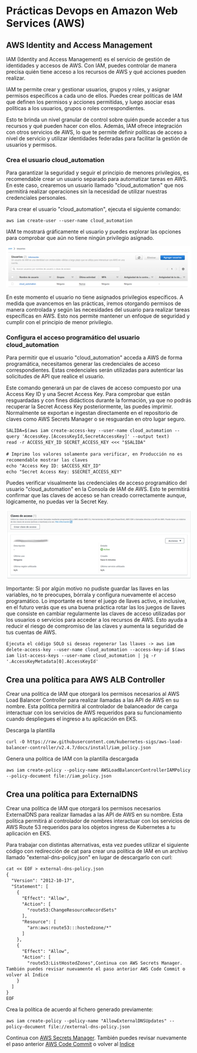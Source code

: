 # Prácticas Devops en Amazon Web Services (AWS)
## AWS Identity and Access Management

IAM (Identity and Access Management) es el servicio de gestión de identidades y accesos de AWS. Con IAM, puedes controlar de manera precisa quién tiene acceso a los recursos de AWS y qué acciones pueden realizar.

IAM te permite crear y gestionar usuarios, grupos y roles, y asignar permisos específicos a cada uno de ellos. Puedes crear políticas de IAM que definen los permisos y acciones permitidas, y luego asociar esas políticas a los usuarios, grupos o roles correspondientes.

Esto te brinda un nivel granular de control sobre quién puede acceder a tus recursos y qué pueden hacer con ellos. Además, IAM ofrece integración con otros servicios de AWS, lo que te permite definir políticas de acceso a nivel de servicio y utilizar identidades federadas para facilitar la gestión de usuarios y permisos.

### Crea el usuario cloud_automation

Para garantizar la seguridad y seguir el principio de menores privilegios, es recomendable crear un usuario separado para automatizar tareas en AWS. En este caso, crearemos un usuario llamado "cloud_automation" que nos permitirá realizar operaciones sin la necesidad de utilizar nuestras credenciales personales.

Para crear el usuario "cloud_automation", ejecuta el siguiente comando:

```shell
aws iam create-user --user-name cloud_automation
```

IAM te mostrará gráficamente el usuario y puedes explorar las opciones para comprobar que aún no tiene ningún privilegio asignado.

<div align="center">
  <img src="imagenes/usuario_cloud_automation.png" alt="Usuario cloud_automation">
</div>

En este momento el usuario no tiene asignados privilegios específicos. A medida que avancemos en las prácticas, iremos otorgando permisos de manera controlada y según las necesidades del usuario para realizar tareas específicas en AWS. Esto nos permite mantener un enfoque de seguridad y cumplir con el principio de menor privilegio.

### Configura el acceso programático del usuario cloud_automation

Para permitir que el usuario "cloud_automation" acceda a AWS de forma programática, necesitamos generar las credenciales de acceso correspondientes. Estas credenciales serán utilizadas para autenticar las solicitudes de API que realice el usuario.

Este comando generará un par de claves de acceso compuesto por una Access Key ID y una Secret Access Key. Para comprobar que están resguardadas y con fines didácticos durante la formación, ya que no podrás recuperar la Secret Access Key posteriormente, las puedes imprimir. Normalmente se exportan e ingestan directamente en el repositorio de claves como AWS Secrets Manager o se resguardan en otro lugar seguro.

```shell
SALIDA=$(aws iam create-access-key --user-name cloud_automation --query 'AccessKey.[AccessKeyId,SecretAccessKey]' --output text)
read -r ACCESS_KEY_ID SECRET_ACCESS_KEY <<< "$SALIDA"

# Imprimo los valores solamente para verificar, en Producción no es recomendable mostrar las claves
echo "Access Key ID: $ACCESS_KEY_ID"
echo "Secret Access Key: $SECRET_ACCESS_KEY"
```

Puedes verificar visualmente las credenciales de acceso programático del usuario "cloud_automation" en la Consola de IAM de AWS. Esto te permitirá confirmar que las claves de acceso se han creado correctamente aunque, lógicamente, no puedas ver la Secret Key.

<div align="center">
  <img src="imagenes/llaves-cloud_automation.png" alt="Llaves usuario cloud_automation">
</div>

Importante: Si por algún motivo no pudiste guardar las llaves en las variables, no te preocupes, bórrala y configura nuevamente el acceso programático. Lo importante es tener el juego de llaves activo, e inclusive, en el futuro verás que es una buena práctica rotar las los juegos de llaves que consiste en cambiar regularmente las claves de acceso utilizadas por los usuarios o servicios para acceder a los recursos de AWS. Esto ayuda a reducir el riesgo de compromiso de las claves y aumenta la seguridad de tus cuentas de AWS.

```shell
Ejecuta el código SOLO si deseas regenerar las llaves -> aws iam delete-access-key --user-name cloud_automation --access-key-id $(aws iam list-access-keys --user-name cloud_automation | jq -r '.AccessKeyMetadata[0].AccessKeyId'
```
## Crea una política para AWS ALB Controller

Crear una política de IAM que otorgará los permisos necesarios al AWS Load Balancer Controller para realizar llamadas a las API de AWS en su nombre. Esta política permitirá al controlador de balanceador de carga interactuar con los servicios de AWS requeridos para su funcionamiento cuando despliegues el ingreso a tu aplicación en EKS.

Descarga la plantilla

```shell
curl -O https://raw.githubusercontent.com/kubernetes-sigs/aws-load-balancer-controller/v2.4.7/docs/install/iam_policy.json
```

Genera una política de IAM con la plantilla descargada

```shell
aws iam create-policy --policy-name AWSLoadBalancerControllerIAMPolicy --policy-document file://iam_policy.json
```

## Crea una política para ExternalDNS

Crear una política de IAM que otorgará los permisos necesarios ExternalDNS para realizar llamadas a las API de AWS en su nombre. Esta política permitirá al controlador de nombres interactuar con los servicios de AWS Route 53 requeridos para los objetos ingress de Kubernetes a tu aplicación en EKS.

Para trabajar con distintas alternativas, esta vez puedes utilizar el siguiente código con redirección de cat para crear una política de IAM en un archivo llamado "external-dns-policy.json" en lugar de descargarlo con curl:

```shell
cat << EOF > external-dns-policy.json
{
  "Version": "2012-10-17",
  "Statement": [
    {
      "Effect": "Allow",
      "Action": [
        "route53:ChangeResourceRecordSets"
      ],
      "Resource": [
        "arn:aws:route53:::hostedzone/*"
      ]
    },
    {
      "Effect": "Allow",
      "Action": [
        "route53:ListHostedZones",Continua con AWS Secrets Manager. También puedes revisar nuevamente el paso anterior AWS Code Commit o volver al Indice
    }
  ]
}
EOF
```

Crea la política de acuerdo al fichero generado previamente:

```shell
aws iam create-policy --policy-name "AllowExternalDNSUpdates" --policy-document file://external-dns-policy.json
```

Continua con [AWS Secrets Manager](secretsmanager.md). También puedes revisar nuevamente el paso anterior [AWS Code Commit](codecommit.md) o volver al [Indice](indice.md)